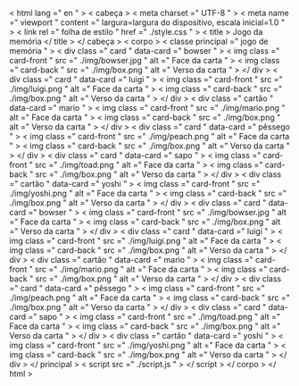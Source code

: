<!DOCTYPEhtml >
< html  lang =" en " >
< cabeça >
    < meta  charset =" UTF-8 " >
    < meta  name =" viewport " content =" largura=largura do dispositivo, escala inicial=1.0 " >
    < link  rel =" folha de estilo " href =" ./style.css " >
    < title > Jogo da memória </ title >
</ cabeça >
< corpo >
    < classe principal  =" jogo de memória " >
        < div  class =" card " data-card =" bowser " >
            < img  class =" card-front " src =" ./img/bowser.jpg " alt =" Face da carta " >
            < img  class =" card-back " src =" ./img/box.png " alt =" Verso da carta " >
        </ div >
        < div  class =" card " data-card =" luigi " >
            < img  class =" card-front " src =" ./img/luigi.png " alt =" Face da carta " >
            < img  class =" card-back " src =" ./img/box.png " alt =" Verso da carta " >
        </ div >
        < div  class =" cartão " data-card =" mario " >
            < img  class =" card-front " src =" ./img/mario.png " alt =" Face da carta " >
            < img  class =" card-back " src =" ./img/box.png " alt =" Verso da carta " >
        </ div >
        < div  class =" card " data-card =" pêssego " >
            < img  class =" card-front " src =" ./img/peach.png " alt =" Face da carta " >
            < img  class =" card-back " src =" ./img/box.png " alt =" Verso da carta " >
        </ div >
        < div  class =" card " data-card =" sapo " >
            < img  class =" card-front " src =" ./img/toad.png " alt =" Face da carta " >
            < img  class =" card-back " src =" ./img/box.png " alt =" Verso da carta " >
        </ div >
        < div  class =" cartão " data-card =" yoshi " >
            < img  class =" card-front " src =" ./img/yoshi.png " alt =" Face da carta " >
            < img  class =" card-back " src =" ./img/box.png " alt =" Verso da carta " >
        </ div >
        < div  class =" card " data-card =" bowser " >
            < img  class =" card-front " src =" ./img/bowser.jpg " alt =" Face da carta " >
            < img  class =" card-back " src =" ./img/box.png " alt =" Verso da carta " >
        </ div >
        < div  class =" card " data-card =" luigi " >
            < img  class =" card-front " src =" ./img/luigi.png " alt =" Face da carta " >
            < img  class =" card-back " src =" ./img/box.png " alt =" Verso da carta " >
        </ div >
        < div  class =" cartão " data-card =" mario " >
            < img  class =" card-front " src =" ./img/mario.png " alt =" Face da carta " >
            < img  class =" card-back " src =" ./img/box.png " alt =" Verso da carta " >
        </ div >
        < div  class =" card " data-card =" pêssego " >
            < img  class =" card-front " src =" ./img/peach.png " alt =" Face da carta " >
            < img  class =" card-back " src =" ./img/box.png " alt =" Verso da carta " >
        </ div >
        < div  class =" card " data-card =" sapo " >
            < img  class =" card-front " src =" ./img/toad.png " alt =" Face da carta " >
            < img  class =" card-back " src =" ./img/box.png " alt =" Verso da carta " >
        </ div >
        < div  class =" cartão " data-card =" yoshi " >
            < img  class =" card-front " src =" ./img/yoshi.png " alt =" Face da carta " >
            < img  class =" card-back " src =" ./img/box.png " alt =" Verso da carta " >
        </ div >
    </ principal >
    < script  src =" ./script.js " > </ script >
</ corpo >
</ html > 

